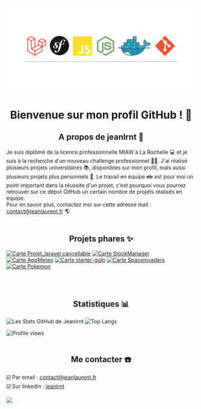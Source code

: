 ![logo JeanLaurent](https://github.com/jeanlrnt/jeanlrnt/blob/main/Banière.png)

# <div align="center">Bienvenue sur mon profil GitHub ! 👋</div>

## <div align="center">A propos de jeanlrnt :loudspeaker:</div>  

Je suis diplômé de la licence professionnelle MIAW à La Rochelle :computer: et je suis à la recherche d'un nouveau challenge professionnel 👨‍💻. J'ai réalisé plusieurs projets universitaires :books:, disponibles sur mon profil, mais aussi plusieurs projets plus personnels :briefcase:. Le travail en équipe :family: est pour moi un point important dans la réussite d'un projet, c'est pourquoi vous pourrez retrouver sur ce dépot GitHub un certain nombre de projets réalisés en équipe.  
Pour en savoir plus, contactez moi sur cette adresse mail : [contact@jeanlaurent.fr](mailto:contact@jeanlaurent.fr) :earth_americas:
<br><br>

## <div align="center">Projets phares :sparkles:</div>

[![Carte Projet_laravel cancellable](https://github-readme-stats.vercel.app/api/pin/?username=jeanlrnt&repo=laravel-cancellable)](https://github.com/jeanlrnt/laravel-cancellable)
[![Carte StockManager](https://github-readme-stats.vercel.app/api/pin/?username=jeanlrnt&repo=StockManager)](https://github.com/jeanlrnt/StockManager)
[![Carte AppMeteo](https://github-readme-stats.vercel.app/api/pin/?username=jeanlrnt&repo=AppMeteo)](https://github.com/jeanlrnt/AppMeteo)
[![Carte starter-gulp](https://github-readme-stats.vercel.app/api/pin/?username=jeanlrnt&repo=GradientGenerator)](https://github.com/jeanlrnt/GradientGenerator)
[![Carte Spaceinvaders](https://github-readme-stats.vercel.app/api/pin/?username=jeanlrnt&repo=Spaceinvaders)](https://github.com/jeanlrnt/Spaceinvaders)
[![Carte Pokemon](https://github-readme-stats.vercel.app/api/pin/?username=jeanlrnt&repo=Pokemon)](https://github.com/jeanlrnt/Pokemon)

<br><br>

## <div align="center">Statistiques :bar_chart:</div>

![Les Stats GitHub de Jeanlrnt](https://github-readme-stats.vercel.app/api?username=jeanlrnt&hide=contribs&show_icons=true)
![Top Langs](https://github-readme-stats.vercel.app/api/top-langs/?username=jeanlrnt&layout=compact)
  
![Profile views](https://komarev.com/ghpvc/?username=jeanlrnt&color=blueviolet&label=Vues+du+profil)
<br><br>

## <div align="center">Me contacter :phone:</div>

:ballot_box_with_check: Par email : [contact@jeanlaurent.fr](mailto:contact@jeanlaurent.fr)  
:ballot_box_with_check: Sur linkedin : [jeanlrnt](https://linkedin.com/in/jeanlrnt)  

![](https://hit.yhype.me/github/profile?user_id=63308635)
